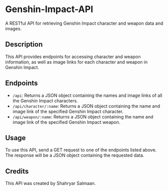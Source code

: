 # Genshin-Impact-API

A RESTful API for retrieving Genshin Impact character and weapon data and images.

## Description

This API provides endpoints for accessing character and weapon information, as well as image links for each character and weapon in Genshin Impact.

## Endpoints

- `/api`: Returns a JSON object containing the names and image links of all the Genshin Impact characters.
- `/api/character/:name`: Returns a JSON object containing the name and image link of the specified Genshin Impact character.
- `/api/weapon/:name`: Returns a JSON object containing the name and image link of the specified Genshin Impact weapon.

## Usage

To use this API, send a GET request to one of the endpoints listed above. The response will be a JSON object containing the requested data.

## Credits

This API was created by Shahryar Salmaan.
